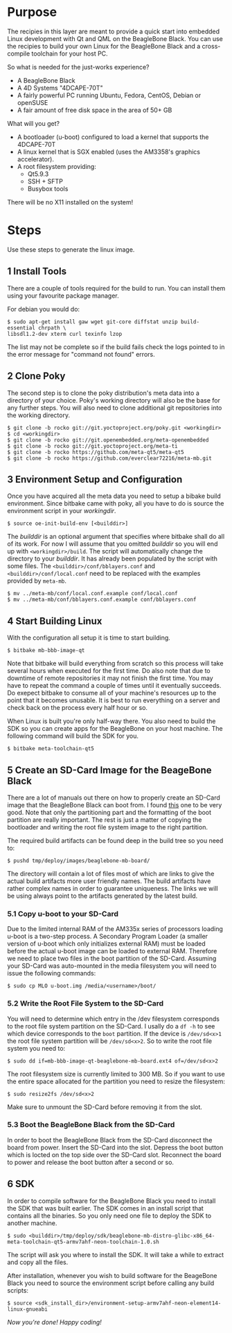 Purpose
=======

The recipies in this layer are meant to provide a quick start into embedded 
Linux development with Qt and QML on the BeagleBone Black. You can use the
recipies to build your own Linux for the BeagleBone Black and a cross-compile
toolchain for your host PC.

So what is needed for the just-works experience?
- A BeagleBone Black
- A 4D Systems "4DCAPE-70T"
- A fairly powerful PC running Ubuntu, Fedora, CentOS, Debian or openSUSE
- A fair amount of free disk space in the area of 50+ GB

What will you get?
- A bootloader (u-boot) configured to load a kernel that supports the 4DCAPE-70T
- A linux kernel that is SGX enabled (uses the AM3358's graphics accelerator).
- A root filesystem providing:
  - Qt5.9.3
  - SSH + SFTP
  - Busybox tools

There will be no X11 installed on the system!

Steps
=====

Use these steps to generate the linux image.

1 Install Tools
---------------

There are a couple of tools required for the build to run. You can install them
using your favourite package manager. 

For debian you would do:

```shell
$ sudo apt-get install gaw wget git-core diffstat unzip build-essential chrpath \
libsdl1.2-dev xterm curl texinfo lzop
```
The list may not be complete so if the build fails check the logs pointed to in
the error message for "command not found" errors.

2 Clone Poky
------------

The second step is to clone the poky distribution's meta data into a directory
of your choice. Poky's working directory will also be the base for any further 
steps. You will also need to clone additional git repositories into the working
directory.

```shell
$ git clone -b rocko git://git.yoctoproject.org/poky.git <workingdir>
$ cd <workingdir>
$ git clone -b rocko git://git.openembedded.org/meta-openembedded
$ git clone -b rocko git://git.yoctoproject.org/meta-ti
$ git clone -b rocko https://github.com/meta-qt5/meta-qt5
$ git clone -b rocko https://github.com/everclear72216/meta-mb.git
```

3 Environment Setup and Configuration
-------------------------------------

Once you have acquired all the meta data you need to setup a bibake build 
environment. Since bitbake came with poky, all you have to do is source the
environment script in your *workingdir*.

```shell
$ source oe-init-build-env [<builddir>]
```

The *builddir* is an optional argument that specifies where bitbake shall do all
of its work. For now I will assume that you omitted *builddir* so you will end
up with `<workingdir>/build`. The script will automatically change the directory
to your *builddir*. It has already been populated by the script with some files.
The `<builddir>/conf/bblayers.conf` and `<builddir>/conf/local.conf` need to be
replaced with the examples provided by `meta-mb`.

```shell
$ mv ../meta-mb/conf/local.conf.example conf/local.conf
$ mv ../meta-mb/conf/bblayers.conf.example conf/bblayers.conf
```

4 Start Building Linux
----------------------

With the configuration all setup it is time to start building.

```shell
$ bitbake mb-bbb-image-qt
```

Note that bitbake will build everything from scratch so this process will
take several hours when executed for the first time. Do also note that due to
downtime of remote repositories it may not finish the first time. You may have
to repeat the command a couple of times until it eventually succeeds. Do exepect
bitbake to consume all of your machine's resources up to the point that it
becomes unusable. It is best to run everything on a server and check back on the
process every half hour or so.

When Linux is built you're only half-way there. You also need to build the SDK
so you can create apps for the BeagleBone on your host machine. The following
command will build the SDK for you.

```shell
$ bitbake meta-toolchain-qt5
```

5 Create an SD-Card Image for the BeageBone Black
-------------------------------------------------

There are a lot of manuals out there on how to properly create an SD-Card image
that the BeagleBone Black can boot from. I found [this][1] one to be very good.
Note that only the partitioning part and the formatting of the boot partition
are really important. The rest is just a matter of copying the bootloader and
writing the root file system image to the right partition.

The required build artifacts can be found deep in the build tree so you need to:

```shell
$ pushd tmp/deploy/images/beaglebone-mb-board/
```

The directory will contain a lot of files most of which are links to give the
actual build artifacts more user friendly names. The build artifacts have rather
complex names in order to guarantee uniqueness. The links we will be using
always point to the artifacts generated by the latest build.

### 5.1 Copy u-boot to your SD-Card

Due to the limited internal RAM of the AM335x series of processors loading
u-boot is a two-step process. A Secondary Program Loader (a smaller version of
u-boot which only initializes external RAM) must be loaded before the actual
u-boot image can be loaded to external RAM. Therefore we need to place two files
in the boot partition of the SD-Card. Assuming your SD-Card was auto-mounted in
the media filesystem you will need to issue the following commands:

```shell
$ sudo cp MLO u-boot.img /media/<username>/boot/
```

### 5.2 Write the Root File System to the SD-Card

You will need to determine which entry in the /dev filesystem corresponds to the
root file system partition on the SD-Card. I usally do a `df -h` to see which
device corresponds to the `boot` partition. If the device is `/dev/sd<x>1` the
root file system partition will be `/dev/sd<x>2`. So to write the root file
system you need to:

```shell
$ sudo dd if=mb-bbb-image-qt-beaglebone-mb-board.ext4 of=/dev/sd<x>2
```

The root filesystem size is currently limited to 300 MB. So if you want to use
the entire space allocated for the partition you need to resize the filesystem:

```shell
$ sudo resize2fs /dev/sd<x>2
```

Make sure to unmount the SD-Card before removing it from the slot.

### 5.3 Boot the BeagleBone Black from the SD-Card

In order to boot the BeagleBone Black from the SD-Card disconnect the board from
power. Insert the SD-Card into the slot. Depress the boot button which is locted
on the top side over the SD-Card slot. Reconnect the board to power and release
the boot button after a second or so.

6 SDK 
-----

In order to compile software for the BeagleBone Black you need to install the
SDK that was built earlier. The SDK comes in an install script that contains all
the binaries. So you only need one file to deploy the SDK to another machine.

```shell
$ sudo <builddir>/tmp/deploy/sdk/beaglebone-mb-distro-glibc-x86_64-meta-toolchain-qt5-armv7ahf-neon-toolchain-1.0.sh
```

The script will ask you where to install the SDK. It will take a while to
extract and copy all the files.

After installation, whenever you wish to build software for the BeageBone Black
you need to source the environment script before calling any build scripts:

```shell
$ source <sdk_install_dir>/environment-setup-armv7ahf-neon-element14-linux-gnueabi
```

*Now you're done! Happy coding!*

[1]: https://github.com/linneman/planck/wiki/How-to-create-a-Boot-SD-Card-for-the-BeagleBone-black
